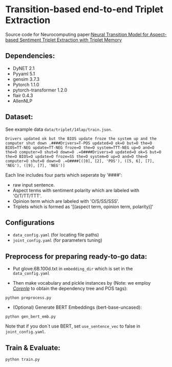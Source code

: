 # Transition-based end-to-end Triplet Extraction
Source code for Neurocomputing paper:[Neural Transition Model for Aspect-based Sentiment Triplet Extraction with Triplet Memory](https://www.sciencedirect.com/science/article/abs/pii/S0925231221011887)
## Dependencies:
+ DyNET 2.1
+ Pyyaml 5.1
+ gensim 3.7.3
+ Pytorch 1.1.0
+ pytorch-transformer 1.2.0
+ flair 0.4.3
+ AllenNLP

## Dataset:
See example data `data/triplet/14lap/train.json`.

```angular2
Drivers updated ok but the BIOS update froze the system up and the computer shut down .####Drivers=T-POS updated=O ok=O but=O the=O BIOS=TT-NEG update=TT-NEG froze=O the=O system=TTT-NEG up=O and=O the=O computer=O shut=O down=O .=O####Drivers=O updated=O ok=S but=O the=O BIOS=O update=O froze=SS the=O system=O up=O and=O the=O computer=O shut=O down=O .=O####[([0], [2], 'POS'), ([5, 6], [7], 'NEG'), ([9], [7], 'NEG')]
```
Each line includes four parts which seperate by '####':
- raw input sentence.
- Aspect terms with sentiment polarity which are labeled with 'O/T/TT/TTT'.
- Opinion term which are labeled with 'O/S/SS/SSS'.
- Triplets which is formed as '[(aspect term, opinion term, polarity)]' 


## Configurations 
* `data_config.yaml` (for locating file paths)  
* `joint_config.yaml` (for parameters tuning)

## Preprocess for preparing ready-to-go data:
+ Put glove.6B.100d.txt in `embedding_dir` which is set in the `data_config.yaml`

+ Then make vocabulary and pickle instances by (Note: we employ *[Corenlp](https://stanfordnlp.github.io/CoreNLP/)* to obtain the dependency tree and POS tags): 
```
python preprocess.py
```

+ (Optional) Generate BERT Embeddings (bert-base-uncased): 
```
python gen_bert_emb.py
```
Note that if you don\`t use BERT, set `use_sentence_vec` to false in `joint_config.yaml`.


## Train & Evaluate:
```
python train.py
```
